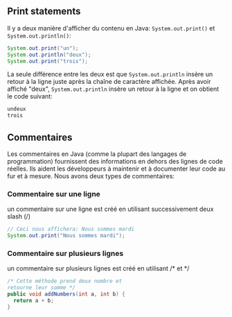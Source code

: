 ## Print statements

Il y a deux manière d'afficher du contenu en Java: `System.out.print()` et `System.out.println()`:
```java
System.out.print("un");
System.out.println("deux");
System.out.print("trois");
```

La seule différence entre les deux est que `System.out.println` insère un retour à la ligne juste après la chaîne de caractère affichée. Après avoir affiché "deux", `System.out.println` insère un retour à la ligne et on obtient le code suivant:

```java
undeux
trois
```

## Commentaires

Les commentaires en Java (comme la plupart des langages de programmation) fournissent des informations en dehors des lignes de code réelles. Ils aident les développeurs à maintenir et à documenter leur code au fur et à mesure. Nous avons deux types de commentaires:

### Commentaire sur une ligne

un commentaire sur une ligne est créé en utilisant successivement deux slash (/)

```java
// Ceci nous affichera: Nous sommes mardi
System.out.print("Nous sommes mardi");
```

### Commentaire sur plusieurs lignes

un commentaire sur plusieurs lignes est créé en utilisant /* et */

```java
/* Cette méthode prend deux nombre et
retourne leur somme */
public void addNumbers(int a, int b) {
  return a + b;
}
```
